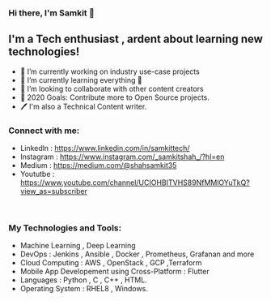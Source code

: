 ### Hi there, I'm Samkit 👋

## I'm a Tech enthusiast , ardent about learning new technologies!
- 🔭 I’m currently working on industry use-case projects  
- 🌱 I’m currently learning everything 🤣
- 👯 I’m looking to collaborate with other content creators
- 🥅 2020 Goals: Contribute more to Open Source projects.
- 🖊️ I'm also a Technical Content writer.

### Connect with me:

- Linkedln : https://www.linkedin.com/in/samkittech/
- Instagram : https://www.instagram.com/_samkitshah_/?hl=en
- Medium : https://medium.com/@shahsamkit35
- Yoututbe : https://www.youtube.com/channel/UCIOHBITVHS89NfMMlOYuTkQ?view_as=subscriber

<br />

### My Technologies and Tools:

- Machine Learning , Deep Learning 
- DevOps : Jenkins , Ansible , Docker , Prometheus, Grafanan and more
- Cloud Computing : AWS , OpenStack , GCP ,Terraform
- Mobile App Developement using Cross-Platform : Flutter 
- Languages : Python , C , C++ , HTML.
- Operating System : RHEL8 , Windows.



